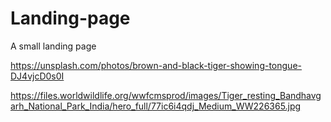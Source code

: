 # Landing-page
A small landing page

https://unsplash.com/photos/brown-and-black-tiger-showing-tongue-DJ4vjcD0s0I

https://files.worldwildlife.org/wwfcmsprod/images/Tiger_resting_Bandhavgarh_National_Park_India/hero_full/77ic6i4qdj_Medium_WW226365.jpg